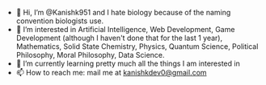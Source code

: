 - 👋 Hi, I’m @Kanishk951 and I hate biology because of the naming convention biologists use.
- 👀 I’m interested in Artificial Intelligence, Web Development, Game Development (although I haven't done that for the last 1 year), Mathematics, Solid State Chemistry, Physics, Quantum Science, Political Philosophy, Moral Philosophy, Data Science.
- 🌱 I’m currently learning pretty much all the things I am interested in
- 📫 How to reach me: mail me at kanishkdev0@gmail.com

<!---
Kanishk951/Kanishk951 is a ✨ special ✨ repository because its `README.md` (this file) appears on your GitHub profile.
You can click the Preview link to take a look at your changes.
--->
